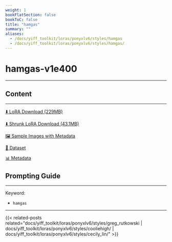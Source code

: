 ```yaml
---
weight: 1
bookFlatSection: false
bookToC: false
title: "hamgas"
summary: ""
aliases:
  - /docs/yiff_toolkit/loras/ponyxlv6/styles/hamgas
  - /docs/yiff_toolkit/loras/ponyxlv6/styles/hamgas/
---
```


<!--markdownlint-disable MD025 MD033 -->

# hamgas-v1e400

---

## Content

---

[⬇️ LoRA Download (229MB)](https://huggingface.co/k4d3/yiff_toolkit/resolve/main/ponyxl_loras/hamgas-v1e400.safetensors?download=true)

[⬇️ Shrunk LoRA Download (43.1MB)](https://huggingface.co/k4d3/yiff_toolkit/resolve/main/ponyxl_loras_shrunk_2/hamgas-v1e400_frockpt1_th-3.55.safetensors?download=true)

[🖼️ Sample Images with Metadata](https://huggingface.co/k4d3/yiff_toolkit/tree/main/static/{})

[📐 Dataset](https://huggingface.co/datasets/k4d3/furry/tree/main/by_hamgas)

[📊 Metadata](https://huggingface.co/k4d3/yiff_toolkit/raw/main/ponyxl_loras/hamgas-v1e400.json)

## Prompting Guide

---

Keyword:

- `hamgas`

---

{{< related-posts related="docs/yiff_toolkit/loras/ponyxlv6/styles/greg_rutkowski | docs/yiff_toolkit/loras/ponyxlv6/styles/cooliehigh/ | docs/yiff_toolkit/loras/ponyxlv6/styles/cecily_lin/" >}}
